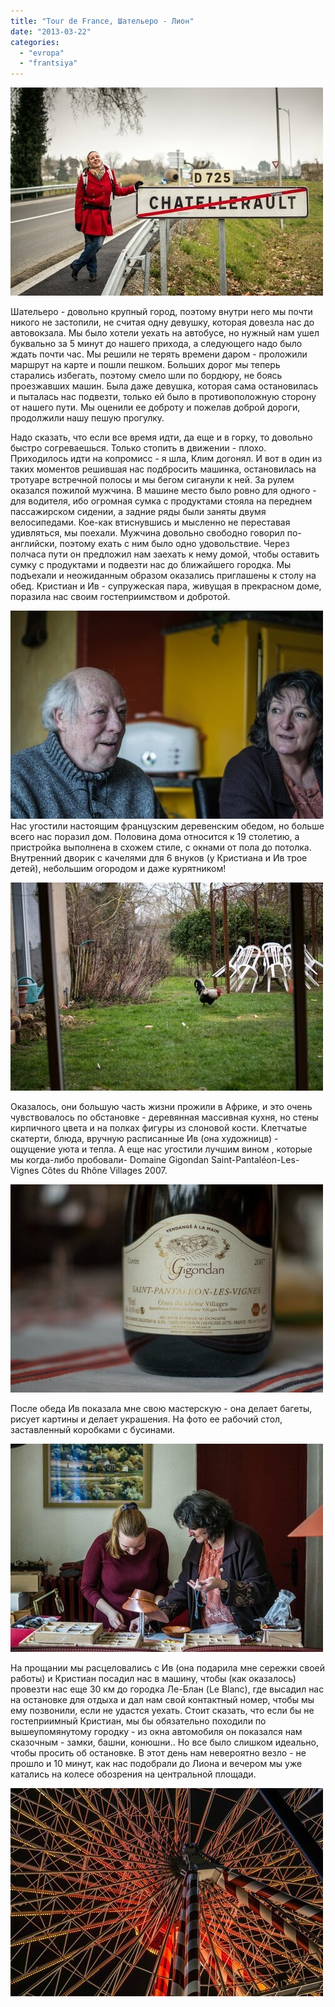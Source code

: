 ```yaml
---
title: "Tour de France, Шательеро - Лион"
date: "2013-03-22"
categories: 
  - "evropa"
  - "frantsiya"
---
```


[![](images/0_c48e0_fc0c2c34_L.jpeg.jpg)](https://vodpop.ru/tour-de-france-shatelero-lion/)

Шательеро - довольно крупный город, поэтому внутри него мы почти никого не застопили, не считая одну девушку, которая довезла нас до автовокзала. Мы было хотели уехать на автобусе, но нужный нам ушел буквально за 5 минут до нашего прихода, а следующего надо было ждать почти час. Мы решили не терять времени даром - проложили маршрут на карте и пошли пешком. Больших дорог мы теперь старались избегать, поэтому смело шли по бордюру, не боясь проезжавших машин. Была даже девушка, которая сама остановилась и пыталась нас подвезти, только ей было в противоположную сторону от нашего пути. Мы оценили ее доброту и пожелав доброй дороги, продолжили нашу пешую прогулку.

<!--more-->

Надо сказать, что если все время идти, да еще и в горку, то довольно быстро согреваешься. Только стопить в движении - плохо. Приходилось идти на копромисс - я шла, Клим догонял. И вот в один из таких моментов решившая нас подбросить машинка, остановилась на тротуаре встречной полосы и мы бегом сиганули к ней. За рулем оказался пожилой мужчина. В машине место было ровно для одного - для водителя, ибо огромная сумка с продуктами стояла на переднем пассажирском сидении, а задние ряды были заняты двумя велосипедами. Кое-как втиснувшись и мысленно не переставая удивляться, мы поехали. Мужчина довольно свободно говорил по-английски, поэтому ехать с ним было одно удовольствие. Через полчаса пути он предложил нам заехать к нему домой, чтобы оставить сумку с продуктами и подвезти нас до ближайшего городка. Мы подъехали и неожиданным образом оказались приглашены к столу на обед. Кристиан и Ив - супружеская пара, живущая в прекрасном доме, поразила нас своим гостеприимством и добротой.

[![](images/0_c48e3_56bb1ae5_L.jpeg.jpg)](http://fotki.yandex.ru/users/klimentij511/view/805091/) Нас угостили настоящим французским деревенским обедом, но больше всего нас поразил дом. Половина дома относится к 19 столетию, а пристройка выполнена в схожем стиле, с окнами от пола до потолка. Внутренний дворик с качелями для 6 внуков (у Кристиана и Ив трое детей), небольшим огородом и даже курятником!

[![](images/0_c48e8_4006b140_L.jpeg.jpg)](http://fotki.yandex.ru/users/klimentij511/view/805096/)

Оказалось, они большую часть жизни прожили в Африке, и это очень чувствовалось по обстановке - деревянная массивная кухня, но стены кирпичного цвета и на полках фигуры из слоновой кости. Клетчатые скатерти, блюда, вручную расписанные Ив (она художницв) - ощущение уюта и тепла. А еще нас угостили лучшим вином , которые мы когда-либо пробовали- Domaine Gigondan Saint-Pantaléon-Les-Vignes Côtes du Rhône Villages 2007.

[![](images/0_c48e2_89b8985f_L.jpeg.jpg)](http://fotki.yandex.ru/users/klimentij511/view/805090/)

После обеда Ив показала мне свою мастерскую - она делает багеты, рисует картины и делает украшения. На фото ее рабочий стол, заставленный коробками с бусинами.

[![](images/0_c48e7_fe19d934_L.jpeg.jpg)](http://fotki.yandex.ru/users/klimentij511/view/805095/)

На прощании мы расцеловались с Ив (она подарила мне сережки своей работы) и Кристиан посадил нас в машину, чтобы (как оказалось) провезти нас еще 30 км до городка Ле-Блан (Le Blanc), где высадил нас на остановке для отдыха и дал нам свой контактный номер, чтобы мы ему позвонили, если не удастся уехать. Стоит сказать, что если бы не гостеприимный Кристиан, мы бы обязательно походили по вышеупомянутому городку - из окна автомобиля он показался нам сказочным - замки, башни, конюшни.. Но все было слишком идеально, чтобы просить об остановке. В этот день нам невероятно везло - не прошло и 10 минут, как нас подобрали до Лиона и вечером мы уже катались на колесе обозрения на центральной площади.

[![](images/0_c48ea_c784eddc_L.jpeg.jpg)](http://fotki.yandex.ru/users/klimentij511/view/805098/)
